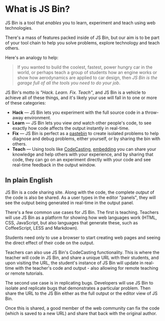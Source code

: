 # What is JS Bin?

JS Bin is a tool that *enables* you to learn, experiment and teach using web technologies.

There's a mass of features packed inside of JS Bin, but our aim is to be part of your tool chain to help you solve problems, explore technology and teach others.

Here's an analogy to help:

> If you wanted to build the coolest, fastest, power hungry car in the world, or perhaps teach a group of students how an engine works or show how aerodynamics are applied to car design, then *JS Bin is the garage full of all the tools you need to do your job*.

JS Bin's motto is *"Hack. Learn. Fix. Teach"*, and JS Bin is a vehicle to achieve all of these things, and it's likely your use will fall in to one or more of these categories:

* **Hack** — JS Bin lets you experiment with the full source code in a throw-away environment.
* **Learn** — JS Bin lets you view *and* watch other people's code, to see exactly how code affects the output instantly in real-time.
* **Fix** — JS Bin is perfect as a [pastebin](http://en.wikipedia.org/wiki/Pastebin) to create isolated problems to help diagnose and debug problems, either yourself, or by sharing the bin with others.
* **Teach** — Using tools like [CodeCasting](/help/what-is-codecasting), [embedding](/help/how-can-i-embed-jsbin) you can share your knowledge and help others with your experience, and by sharing that code, they can go on an experiment directly with your code and see real-time feedback in the output window.

## In plain English

JS Bin is a code sharing site. Along with the code, the complete *output* of the code is also be shared. As a user types in the editor "panels", they will see the output being generated in real-time in the output panel.

There's a few common use cases for JS Bin. The first is teaching. Teachers will use JS Bin as a platform for showing how web languages work (HTML, CSS, JavaScript, but also languages that generate these, such as CoffeeScript, LESS and Markdown).

Students need only to use a browser to start creating web pages and seeing the direct effect of their code on the output.

Teachers can also use JS Bin's CodeCasting functionality. This is where the teacher will code in JS Bin, and share a unique URL with their students, and upon visiting the URL, the student's instance of JS Bin will update in real-time with the teacher's code and output - also allowing for remote teaching or remote tutorials.

The second use case is in replicating bugs. Developers will use JS Bin to isolate and replicate bugs that demonstrates a particular problem. Then share the URL to the JS Bin either as the full output or the editor view of JS Bin.

Once this is shared, a good member of the web community can fix the code (which is saved to a new URL) and share that back with the original author.